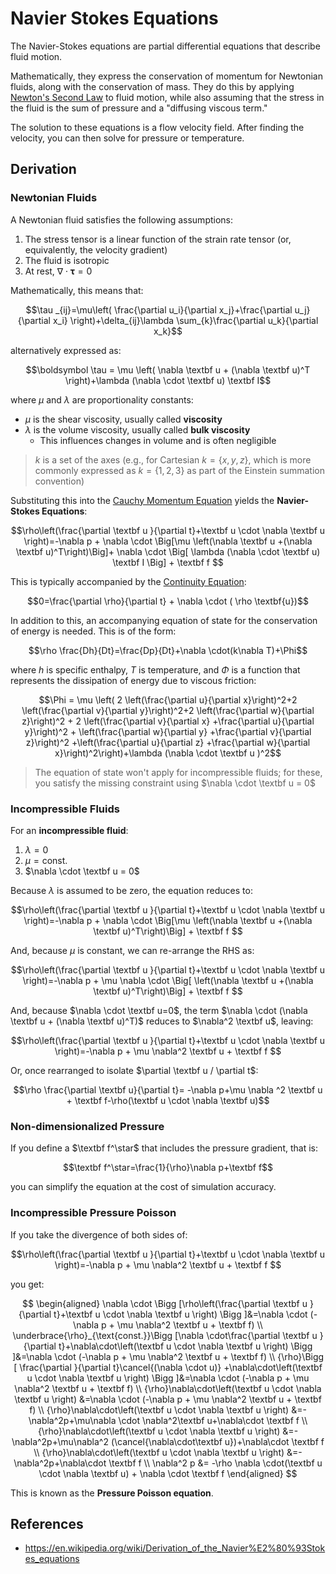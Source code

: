 # Navier Stokes Equations

The Navier-Stokes equations are partial differential equations that describe fluid motion.

Mathematically, they express the conservation of momentum for Newtonian fluids, along with the conservation of mass. They do this by applying [Newton's Second Law](Galileo's%20Relativity%20Principle.md#^newtons-second-law) to fluid motion, while also assuming that the stress in the fluid is the sum of pressure and a "diffusing viscous term."

The solution to these equations is a flow velocity field. After finding the velocity, you can then solve for pressure or temperature.

## Derivation

### Newtonian Fluids

A Newtonian fluid satisfies the following assumptions:

1. The stress tensor is a linear function of the strain rate tensor (or, equivalently, the velocity gradient)
2. The fluid is isotropic
3. At rest, $\nabla \cdot \boldsymbol \tau = 0$

Mathematically, this means that:

$$\tau _{ij}=\mu\left( \frac{\partial u_i}{\partial x_j}+\frac{\partial u_j}{\partial x_i} \right)+\delta_{ij}\lambda \sum_{k}\frac{\partial u_k}{\partial x_k}$$

alternatively expressed as:

$$\boldsymbol \tau = \mu \left( \nabla \textbf u + (\nabla \textbf u)^T \right)+\lambda (\nabla \cdot \textbf u) \textbf I$$

where $\mu$ and $\lambda$ are proportionality constants:
- $\mu$ is the shear viscosity, usually called **viscosity**
- $\lambda$ is the volume viscosity, usually called **bulk viscosity**
	- This influences changes in volume and is often negligible

> $k$ is a set of the axes (e.g., for Cartesian $k=\{x, y, z\}$, which is more commonly expressed as $k=\{1, 2, 3\}$ as part of the Einstein summation convention)

Substituting this into the [Cauchy Momentum Equation](Cauchy%20Momentum%20Equation.md#^momentum-equation) yields the **Navier-Stokes Equations**:

$$\rho\left(\frac{\partial \textbf u }{\partial t}+\textbf u \cdot \nabla \textbf u \right)=-\nabla p + \nabla \cdot \Big[\mu \left(\nabla \textbf u +(\nabla \textbf u)^T\right)\Big]+ \nabla \cdot \Big[ \lambda (\nabla \cdot \textbf u) \textbf I \Big] + \textbf f $$

This is typically accompanied by the [Continuity Equation](Cauchy%20Momentum%20Equation.md#^continuity-equation):

$$0=\frac{\partial \rho}{\partial t} + \nabla \cdot ( \rho \textbf{u})$$

In addition to this, an accompanying equation of state for the conservation of energy is needed. This is of the form:

$$\rho \frac{Dh}{Dt}=\frac{Dp}{Dt}+\nabla \cdot(k\nabla T)+\Phi$$

where $h$ is specific enthalpy, $T$ is temperature, and $\Phi$ is a function that represents the dissipation of energy due to viscous friction:

$$\Phi = \mu \left( 2 \left(\frac{\partial u}{\partial x}\right)^2+2 \left(\frac{\partial v}{\partial y}\right)^2+2 \left(\frac{\partial w}{\partial z}\right)^2 + 2 \left(\frac{\partial v}{\partial x} +\frac{\partial u}{\partial y}\right)^2 + \left(\frac{\partial w}{\partial y} +\frac{\partial v}{\partial z}\right)^2 +\left(\frac{\partial u}{\partial z} +\frac{\partial w}{\partial x}\right)^2\right)+\lambda (\nabla \cdot \textbf u )^2$$

> The equation of state won't apply for incompressible fluids; for these, you satisfy the missing constraint using $\nabla \cdot \textbf u = 0$

### Incompressible Fluids

For an **incompressible fluid**:
1. $\lambda = 0$
2. $\mu = \text{const.}$
3. $\nabla \cdot \textbf u = 0$

Because $\lambda$ is assumed to be zero, the equation reduces to:

$$\rho\left(\frac{\partial \textbf u }{\partial t}+\textbf u \cdot \nabla \textbf u \right)=-\nabla p + \nabla \cdot \Big[\mu \left(\nabla \textbf u +(\nabla \textbf u)^T\right)\Big] + \textbf f $$

And, because $\mu$ is constant, we can re-arrange the RHS as:

$$\rho\left(\frac{\partial \textbf u }{\partial t}+\textbf u \cdot \nabla \textbf u \right)=-\nabla p + \mu \nabla \cdot \Big[ \left(\nabla \textbf u +(\nabla \textbf u)^T\right)\Big] + \textbf f $$

And, because $\nabla \cdot \textbf u=0$, the term $\nabla \cdot (\nabla \textbf u + (\nabla \textbf u)^T)$ reduces to $\nabla^2 \textbf u$, leaving:

$$\rho\left(\frac{\partial \textbf u }{\partial t}+\textbf u \cdot \nabla \textbf u \right)=-\nabla p + \mu \nabla^2 \textbf u + \textbf f $$

Or, once rearranged to isolate $\partial \textbf u / \partial t$: 

$$\rho \frac{\partial \textbf u}{\partial t}= -\nabla p+\mu \nabla ^2 \textbf u + \textbf f-\rho(\textbf u \cdot \nabla \textbf u)$$

### Non-dimensionalized Pressure

If you define a $\textbf f^\star$ that includes the pressure gradient, that is:

$$\textbf f^\star=\frac{1}{\rho}\nabla p+\textbf f$$

you can simplify the equation at the cost of simulation accuracy.

### Incompressible Pressure Poisson 

If you take the divergence of both sides of:

$$\rho\left(\frac{\partial \textbf u }{\partial t}+\textbf u \cdot \nabla \textbf u \right)=-\nabla p + \mu \nabla^2 \textbf u + \textbf f $$

you get:

$$
\begin{aligned}
\nabla \cdot \Bigg [\rho\left(\frac{\partial \textbf u }{\partial t}+\textbf u \cdot \nabla \textbf u \right) \Bigg ]&=\nabla \cdot (-\nabla p + \mu \nabla^2 \textbf u + \textbf f) \\
\underbrace{\rho}_{\text{const.}}\Bigg [\nabla \cdot\frac{\partial \textbf u }{\partial t}+\nabla\cdot\left(\textbf u \cdot \nabla \textbf u \right) \Bigg ]&=\nabla \cdot (-\nabla p + \mu \nabla^2 \textbf u + \textbf f) \\
{\rho}\Bigg [ \frac{\partial }{\partial t}\cancel{(\nabla \cdot u)}  +\nabla\cdot\left(\textbf u \cdot \nabla \textbf u \right) \Bigg ]&=\nabla \cdot (-\nabla p + \mu \nabla^2 \textbf u + \textbf f) \\
{\rho}\nabla\cdot\left(\textbf u \cdot \nabla \textbf u \right) &=\nabla \cdot (-\nabla p + \mu \nabla^2 \textbf u + \textbf f) \\
{\rho}\nabla\cdot\left(\textbf u \cdot \nabla \textbf u \right) &=-\nabla^2p+\mu\nabla \cdot \nabla^2\textbf u+\nabla\cdot \textbf f \\
{\rho}\nabla\cdot\left(\textbf u \cdot \nabla \textbf u \right) &=-\nabla^2p+\mu\nabla^2 (\cancel{\nabla\cdot\textbf u})+\nabla\cdot \textbf f \\
{\rho}\nabla\cdot\left(\textbf u \cdot \nabla \textbf u \right) &=-\nabla^2p+\nabla\cdot \textbf f \\
\nabla^2 p &= -\rho \nabla \cdot(\textbf u \cdot \nabla \textbf u) + \nabla \cdot \textbf f
\end{aligned}
$$

This is known as the **Pressure Poisson equation**.

## References

- https://en.wikipedia.org/wiki/Derivation_of_the_Navier%E2%80%93Stokes_equations